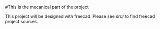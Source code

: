 #This is the mecanical part of the project

This project will be designed with freecad. Please see src/ to find freecad project sources. 
